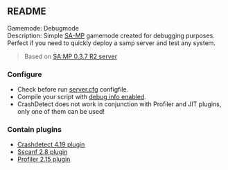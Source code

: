 ## README
Gamemode: Debugmode  
Description: Simple [SA-MP](https://www.sa-mp.com/) gamemode created for debugging purposes.  
Perfect if you need to quickly deploy a samp server and test any system.  
> Based on [SA:MP 0.3.7 R2 server](https://www.sa-mp.com/download.php)  

### Configure
- Check before run [server.cfg](https://open.mp/docs/server/server.cfg) configfile.  
- Compile your script with [debug info enabled](https://github.com/Zeex/samp-plugin-crashdetect/wiki/Compiling-scripts-with-debug-info).
- CrashDetect does not work in conjunction with Profiler and JIT plugins, only one of them can be used!

### Contain plugins
* [Crashdetect 4.19 plugin](https://github.com/Zeex/samp-plugin-crashdetect/releases)
* [Sscanf 2.8 plugin](https://github.com/Y-Less/sscanf/releases)
* [Profiler 2.15 plugin](https://github.com/Zeex/samp-plugin-profiler)